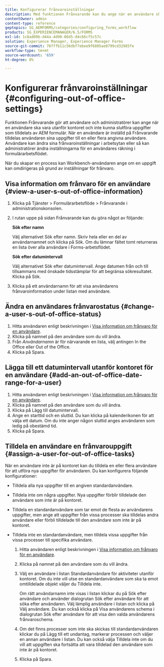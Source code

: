 ```yaml
---
title: Konfigurerar frånvaroinställningar
description: Med funktionen Frånvarande kan du ange när en användare ska vara frånvarande och inte kunna utföra uppgifter som tilldelats av AEM formulär.
contentOwner: admin
content-type: reference
geptopics: SG_AEMFORMS/categories/configuring_forms_workflow
products: SG_EXPERIENCEMANAGER/6.5/FORMS
exl-id: 1c8ad09b-d44a-4d90-86d5-d4c66cf5c57c
solution: Experience Manager, Experience Manager Forms
source-git-commit: 76fffb11c56dbf7ebee9f6805ae0799cd32985fe
workflow-type: tm+mt
source-wordcount: '659'
ht-degree: 0%

---
```


# Konfigurerar frånvaroinställningar {#configuring-out-of-office-settings}

Funktionen Frånvarande gör att användare och administratörer kan ange när en användare ska vara utanför kontoret och inte kunna slutföra uppgifter som tilldelats av AEM formulär. När en användare är inställd på Frånvarande tilldelas användaren sina uppgifter till en eller flera angivna användare. Användare kan ändra sina frånvaroinställningar i arbetsytan eller så kan administratörer ändra inställningarna för en användares räkning i formulärarbetsflödet.

När du skapar en process kan Workbench-användaren ange om en uppgift kan omdirigeras på grund av inställningar för frånvaro.

## Visa information om frånvaro för en användare {#view-a-user-s-out-of-office-information}

1. Klicka på Tjänster > Formulärarbetsflöde > Frånvarande i administrationskonsolen.
1. I rutan uppe på sidan Frånvarande kan du göra något av följande:

   **Sök efter namn**

   Välj alternativet Sök efter namn. Skriv hela eller en del av användarnamnet och klicka på Sök. Om du lämnar fältet tomt returneras en lista över alla användare i Forms-arbetsflödet.

   **Sök efter datumintervall**

   Välj alternativet Sök efter datumintervall. Ange datumen från och till tillsammans med önskade tidsstämplar för att begränsa sökresultatet. Klicka på Sök.

1. Klicka på ett användarnamn för att visa användarens frånvaroinformation under listan med användare.

## Ändra en användares frånvarostatus {#change-a-user-s-out-of-office-status}

1. Hitta användaren enligt beskrivningen i [Visa information om frånvaro för en användare](configuring-out-office-settings.md#view-a-user-s-out-of-office-information).
1. Klicka på namnet på den användare som du vill ändra.
1. Från *Användarnamn* är för närvarande en lista, välj antingen In the Office eller Out of the Office.
1. Klicka på Spara.

## Lägga till ett datumintervall utanför kontoret för en användare {#add-an-out-of-office-date-range-for-a-user}

1. Hitta användaren enligt beskrivningen i [Visa information om frånvaro för en användare](configuring-out-office-settings.md#view-a-user-s-out-of-office-information).
1. Klicka på namnet på den användare som du vill ändra.
1. Klicka på Lägg till datumintervall.
1. Ange en starttid och en sluttid. Du kan klicka på kalenderikonen för att välja ett datum. Om du inte anger någon sluttid anges användaren som ledig på obestämd tid.
1. Klicka på Spara.

## Tilldela en användare en frånvarouppgift {#assign-a-user-for-out-of-office-tasks}

När en användare inte är på kontoret kan du tilldela en eller flera användare för att utföra nya uppgifter för användaren. Du kan konfigurera följande konfigurationer:

* Tilldela alla nya uppgifter till en angiven standardanvändare.
* Tilldela inte om några uppgifter. Nya uppgifter förblir tilldelade den användare som inte är på kontoret.
* Tilldela en standardanvändare som tar emot de flesta av användarens uppgifter, men ange att uppgifter från vissa processer ska tilldelas andra användare eller förbli tilldelade till den användare som inte är på kontoret.
* Tilldela inte en standardanvändare, men tilldela vissa uppgifter från vissa processer till specifika användare.

   1. Hitta användaren enligt beskrivningen i [Visa information om frånvaro för en användare](configuring-out-office-settings.md#view-a-user-s-out-of-office-information).
   1. Klicka på namnet på den användare som du vill ändra.
   1. Välj en användare i listan Standardanvändare för aktiviteter utanför kontoret. Om du inte vill utse en standardanvändare som ska ta emot omtilldelade objekt väljer du Tilldela inte.

      Om rätt användarnamn inte visas i listan klickar du på Sök efter användare och använder dialogrutan Sök efter användare för att söka efter användaren. Välj lämplig användare i listan och klicka på Välj användare. Du kan också klicka på Visa användarens schema i dialogrutan Sök efter användare för att visa den valda användarens frånvaroschema.

   1. Om det finns processer som inte ska skickas till standardanvändaren klickar du på Lägg till ett undantag, markerar processen och väljer en annan användare i listan. Du kan också välja Tilldela inte om du vill att uppgiften ska fortsätta att vara tilldelad den användare som inte är på kontoret.
   1. Klicka på Spara.
